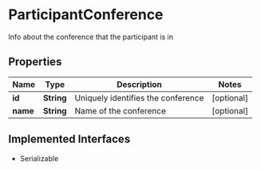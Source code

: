 

# ParticipantConference

Info about the conference that the participant is in
## Properties

Name | Type | Description | Notes
------------ | ------------- | ------------- | -------------
**id** | **String** | Uniquely identifies the conference |  [optional]
**name** | **String** | Name of the conference |  [optional]


## Implemented Interfaces

* Serializable


